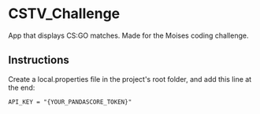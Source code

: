# CSTV_Challenge

App that displays CS:GO matches. Made for the Moises coding challenge.

## Instructions
Create a local.properties file in the project's root folder, and add this line at the end:

```
API_KEY = "{YOUR_PANDASCORE_TOKEN}"
```

